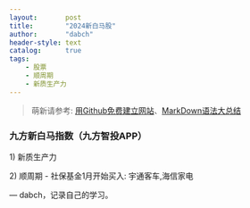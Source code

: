 ```yaml
---
layout:       post
title:        "2024新白马股"
author:       "dabch"
header-style: text
catalog:      true
tags:
    - 股票
    - 顺周期
    - 新质生产力
---
```


> 萌新请参考: [用Github免费建立网站](https://www.bilibili.com/video/BV12H4y1N7Q4/)、[MarkDown语法大总结](https://blog.csdn.net/xdnxl/article/details/129518943) 

### 九方新白马指数（九方智投APP）
<p>1) 新质生产力</p>
<p>2) 顺周期 - 社保基金1月开始买入: 宇通客车,海信家电 </p>

— dabch，记录自己的学习。
